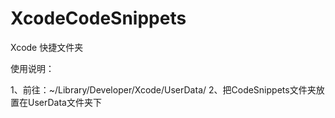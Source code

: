 # XcodeCodeSnippets
Xcode 快捷文件夹

使用说明：

1、前往：~/Library/Developer/Xcode/UserData/
2、把CodeSnippets文件夹放置在UserData文件夹下

